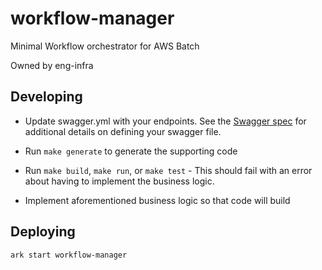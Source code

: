 # workflow-manager

Minimal Workflow orchestrator for AWS Batch

Owned by eng-infra

## Developing

- Update swagger.yml with your endpoints. See the [Swagger spec](http://swagger.io/specification/) for additional details on defining your swagger file.

- Run `make generate` to generate the supporting code

- Run `make build`, `make run`, or `make test` - This should fail with an error about having to implement the business logic.

- Implement aforementioned business logic so that code will build

## Deploying

```
ark start workflow-manager
```
